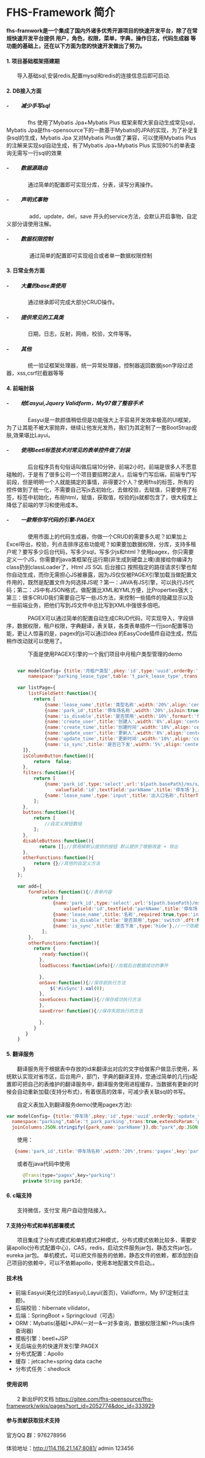 
#    FHS-Framework 简介
 **fhs-framwork是一个集成了国内外诸多优秀开源项目的快速开发平台，除了在常规快速开发平台提供 用户，角色，权限，菜单，字典，操作日志，代码生成器 等功能的基础上，还在以下方面为您的快速开发做出了努力。**
 
 
#### 1. 项目基础框架搭建期 
&#8194;&#8194;&#8194;&#8194;导入基础sql,安装redis,配置mysql和redis的连接信息后即可启动.
 
#### 2. DB接入方面
##### - &#8194;&#8194;&#8194;&#8194;减少手写sql
   
&#8194;&#8194;&#8194;&#8194;&#8194;&#8194;&#8194;&#8194;fhs 使用了Mybatis Jpa+Mybatis Plus 框架来帮大家自动生成常见sql，Mybatis Jpa是fhs-opensource下的一款基于Mybatis的JPA的实现，为了补足复杂sql的生成，Mybatis Jpa 又对Mybatis Plus做了兼容，可以使用Mybatis Plus的注解来实现sql自动生成，有了Mybatis Jpa+Mybatis Plus 实现80%的单表查询无需写一行sql的效果
 
##### - &#8194;&#8194;&#8194;&#8194;数据源路由
&#8194;&#8194;&#8194;&#8194;&#8194;&#8194;&#8194;&#8194;通过简单的配置即可实现分库，分表，读写分离操作。

##### - &#8194;&#8194;&#8194;&#8194;声明式事物
&#8194;&#8194;&#8194;&#8194;&#8194;&#8194;&#8194;&#8194;  add，update，del，save 开头的service方法，会默认开启事物，自定义部分请使用注解。

##### - &#8194;&#8194;&#8194;&#8194;数据权限控制
&#8194;&#8194;&#8194;&#8194;&#8194;&#8194;&#8194;&#8194; 通过简单的配置即可实现组合或者单一数据权限控制

#### 3. 日常业务方面

##### - &#8194;&#8194;&#8194;&#8194;大量的base类使用
&#8194;&#8194;&#8194;&#8194;&#8194;&#8194;&#8194;&#8194;通过继承即可完成大部分CRUD操作。
##### - &#8194;&#8194;&#8194;&#8194;提供常见的工具类
&#8194;&#8194;&#8194;&#8194;&#8194;&#8194;&#8194;&#8194;日期，日志，反射，网络，校验，文件等等。
##### - &#8194;&#8194;&#8194;&#8194;其他
&#8194;&#8194;&#8194;&#8194;&#8194;&#8194;&#8194;&#8194;统一验证框架处理器，统一异常处理器，控制器返回数据json字段过滤器，xss,csrf拦截器等等

#### 4. 前端封装
##### - &#8194;&#8194;&#8194;&#8194;给Easyui,Jquery Validform，My97做了整容手术
&#8194;&#8194;&#8194;&#8194;&#8194;&#8194;&#8194;&#8194;Easyui是一款颜值稍低但是功能强大上手容易开发效率极高的UI框架，为了让其能不被大家抛弃，继续让他发光发热，我们为其定制了一套BootStrap皮肤,效果堪比Layui。
##### - &#8194;&#8194;&#8194;&#8194;使用Beetl标签技术对常见的表单控件做了封装
&#8194;&#8194;&#8194;&#8194;&#8194;&#8194;&#8194;&#8194;后台程序员有句俗话叫做后端10分钟，前端2小时。前端是很多人不愿意碰触的，于是有了很多公司一个项目要招聘2波人，后端专门写后端，前端专门写前段，但是明明一个人就能搞定的事情，非得要2个人？使用fhs的标签，所有的控件做到了统一化，不需要自己写js去初始化，去做校验，去赋值，只要使用了标签，标签中初始化，布局html，赋值，获取值，校验的js就都包含了，很大程度上降低了前端的学习和使用成本。
##### - &#8194;&#8194;&#8194;&#8194;一款帮你写代码的引擎-PAGEX
&#8194;&#8194;&#8194;&#8194;&#8194;&#8194;&#8194;&#8194;使用市面上的代码生成器，你做一个CRUD的需要多久呢？如果加上Excel导出，校验，列点击排序这些功能呢？如果要加数据权限，分库，支持多租户呢？要写多少后台代码，写多少sql，写多少js和html？使用pagex，你只需要定义一个JS，你需要的java类框架在运行期(非生成到硬盘上噢)直接给你编译为class扔到classLoader了，Html JS SQL 后台接口 按照指定的路径请求引擎也帮你自动生成，而你无需担心JS被暴露，因为JS仅仅被PAGEX引擎加载当做配置文件用的，既然是配置文件为何选择JS呢？第一：JAVA有JS引擎，可以执行JS代码；第二：JS中有JSON格式，做配置比XML和YML方便，比Properties强大；第三：很多CRUD我们需要自己写一些JS方法，来控制一些插件的隐藏显示以及一些前端业务，把他们写到JS文件中总比写到XML中强很多倍吧。

&#8194;&#8194;&#8194;&#8194;&#8194;&#8194;&#8194;&#8194;PAGEX可以通过简单的配置自动生成CRUD代码，可实现导入，字段排序，数据权限，租户权限，字典翻译，表关联，各类表单插件一行json配置等功能，更让人惊喜的是，pagex的js可以通过Idea 的EasyCode插件自动生成，然后稍作改动就可以使用了。

&#8194;&#8194;&#8194;&#8194;&#8194;&#8194;&#8194;&#8194;下面是使用PAGEX引擎的一个我们项目中月租户类型管理的demo
```javascript

    var modelConfig= {title:'月租户类型',pkey:'id',type:'uuid',orderBy:'update_time Desc',
        namespace:"parking_lease_type",table:'t_park_lease_type',trans:true,db:"park"};
    
    var listPage={
        listFieldSett:function(){
    	  return [
    		  {name:'lease_name',title:'类型名称',width:'20%',align:'center'},
              {name:'park_id',title:'停车场名称',width:'20%',isJoin:true,namespace:'parking',showField:'transMap.parkName',align:'center'},//自动表关联
              {name:'is_disable',title:'是否禁用',width:'10%',formart:'formatRowColor',align:'center',trans:'book',key:'is_disable',showField:'transMap.is_disableName'},//字典翻译
              {name:'create_user',title:'创建人',width:'8%',align:'center',trans:'user',showField:'transMap.create_userUserName'},//用户翻译
              {name:'create_time',title:'创建时间',width:'10%',align:'center'},
              {name:'update_user',title:'更新人',width:'8%',align:'center',trans:'user',showField:'transMap.create_userUserName'},
              {name:'update_time',title:'更新时间',width:'10%',align:'center'},
              {name:'is_sync',title:'是否已下发',width:'5%',align:'center',trans:'book',key:'yesOrNo',showField:'transMap.is_syncName'},//字典翻译
      ]},
      isColumnButton:function(){
    	  return  false;
      },
      filters:function(){
          return [
              {name:'park_id',type:'select',url:'${path.basePath}/ms/x/parking/findListData',
                  valuefield:'id',textfield:'parkName',title:'停车场'},//下拉插件
              {name:'lease_name',type:'input',title:'出入口名称',filterType:'like'},
    	  ];      
      }, 
      buttons:function(){
          return [
              //自定义按钮数组
          ];
      },
      disableButtons:function(){
    	    return [];//禁用掉默认提供的按钮 默认提供了增删改查 + 导出
      },
      otherFunctions:function(){
          return {}//其他的自定义方法
      }
    };
    
    var add={ 
    	formFields:function(){//表单内容
    	     return [
                 {name:'park_id',type:'select',url:'${path.basePath}/ms/x/parking/findListData',
                     valuefield:'id',textfield:'parkName',title:'停车场',required:true,},//一个下拉
                 {name:'lease_name',title:'名称',required:true,type:'input'},//一个input
                 {name:'is_disable',title:'是否禁用',type:'switch',dft:false},//一个开关滑块
                 {name:'is_sync',title:'是否下发',type:'hide'},//一个隐藏域
    		 ];
    	},
        otherFunctions:function(){
          return {
    	     ready:function(){
    	    },
    	    loadSuccess:function(info){//加载后台数据成功的事件
    
    	    },
    	    onSave:function(){//保存前执行方法
                $('#isSync').val(0);
    	    },
    		saveSucess:function(){//保存成功执行方法
    	    },
    		saveError:function(){//保存失败执行的方法
    		    
    	    },
    	  }		
       }
    }
```
#### 5. 翻译服务
 &#8194;&#8194;&#8194;&#8194;翻译服务用于根据表中存放的id来翻译出对应的文字给做客户做显示使用，系统默认实现对省市区，后台用户，部门，字典的翻译支持，您通过简单的几行js配置即可把自己的表维护的翻译服务中，翻译服务使用进程缓存，当数据有更新的时候会自动重新加载(支持分布式)，有着很高的效率，可减少表关联sql的书写。
 
 &#8194;&#8194;&#8194;&#8194;自定义表加入到翻译服务demo(使用pagex方法):
  ```javascript
  var modelConfig= {title:'停车场',pkey:'id',type:'uuid',orderBy:'update_time Desc',
    namespace:"parking",table:'t_park_parking',trans:true,extendsParam:'parent_park_id=${param.parent_park_id}',
    joinColumns:JSON.stringify({park_name:'parkName'}),db:"park",dp:JSON.stringify({id:'parkIds'}),isMultiTenant:true};

  ```
 &#8194;&#8194;&#8194;&#8194;使用：
 
```javascript
   {name:'park_id',title:'停车场名称',width:'20%',trans:'pagex',key:'parking',showField:'transMap.parkName',align:'center'},//自动表关联
 ```
 &#8194;&#8194;&#8194;&#8194;或者在java代码中使用
```java
      @Trans(type="pagex",key="parking")
	  private String parkId;
 ```
#### 6. c端支持
 &#8194;&#8194;&#8194;&#8194;支持微信，支付宝 用户自动登陆接入。
 
#### 7.支持分布式和单机部署模式

 &#8194;&#8194;&#8194;&#8194;项目集成了分布式模式和单机模式2种模式，分布式模式依赖比较多，需要安装apollo(分布式配置中心)，CAS，redis，启动文件服务jar包，静态文件jar包，eureka jar包。
	 单机模式，可以把文件服务的依赖，静态文件的依赖，都添加到自己项目的依赖中，可以不依赖apollo，使用本地配置文件启动。。

#### 技术栈
- 前端:Easyui(美化过的Easyui),Layui(首页)，Validform，My 97(定制过主题)。
- 后端校验：hibernate vilidator。
- 后端：SpringBoot + Springcloud（可选）
- ORM：Mybatis(基础)+JPA(一对一&一对多查询，数据权限注解)+Plus(条件查询器)
- 模板引擎：beetl+JSP
- 无后端业务的快速开发引擎:PAGEX
- 分布式配置：Apollo
- 缓存：jetcache+spring data cache
- 分布式任务：shedlock



#### 使用说明


 &#8194;&#8194;&#8194;&#8194;2  新出炉的文档 https://gitee.com/fhs-opensource/fhs-framework/wikis/pages?sort_id=2052774&doc_id=333929

  

#### 参与贡献获取技术支持
官方QQ 群：976278956

体验地址：http://114.116.21.147:8081/   admin  123456
         